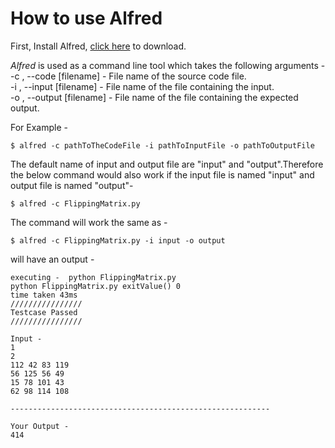 # How to use Alfred

First, Install Alfred, [click here](https://sourceforge.net/projects/nkg447-alfred/) to download.

*Alfred* is used as a command line tool which takes the following arguments - <br />
-c , --code [filename] - File name of the source code file.<br />
-i , --input [filename] - File name of the file containing the input.<br />
-o , --output [filename] - File name of the file containing the expected output.<br />

For Example - 
```
$ alfred -c pathToTheCodeFile -i pathToInputFile -o pathToOutputFile 
```
The default name of input and output file are "input" and "output".Therefore the below command would also work if the input file is named "input" and output file is named "output"-
```
$ alfred -c FlippingMatrix.py
```
The command will work the same as - 
```
$ alfred -c FlippingMatrix.py -i input -o output
```
will have an output - 
```
executing -  python FlippingMatrix.py
python FlippingMatrix.py exitValue() 0
time taken 43ms
////////////////
Testcase Passed
////////////////

Input - 
1
2
112 42 83 119
56 125 56 49
15 78 101 43
62 98 114 108

----------------------------------------------------------

Your Output - 
414

```
